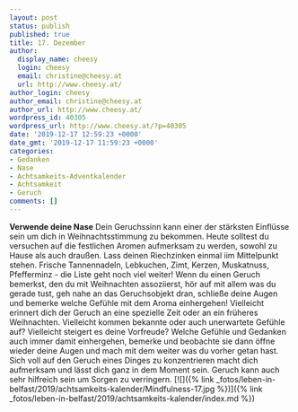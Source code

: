 ```yaml
---
layout: post
status: publish
published: true
title: 17. Dezember
author:
  display_name: cheesy
  login: cheesy
  email: christine@cheesy.at
  url: http://www.cheesy.at/
author_login: cheesy
author_email: christine@cheesy.at
author_url: http://www.cheesy.at/
wordpress_id: 40305
wordpress_url: http://www.cheesy.at/?p=40305
date: '2019-12-17 12:59:23 +0000'
date_gmt: '2019-12-17 11:59:23 +0000'
categories:
- Gedanken
- Nase
- Achtsamkeits-Adventkalender
- Achtsamkeit
- Geruch
comments: []
---
```

 **Verwende deine Nase**
Dein Geruchssinn kann einer der stärksten Einflüsse sein um dich in Weihnachtsstimmung zu bekommen. Heute solltest du versuchen auf die festlichen Aromen aufmerksam zu werden, sowohl zu Hause als auch draußen. Lass deinen Riechzinken einmal iim Mittelpunkt stehen.
Frische Tannennadeln, Lebkuchen, Zimt, Kerzen, Muskatnuss, Pfefferminz - die Liste geht noch viel weiter! Wenn du einen Geruch bemerkst, den du mit Weihnachten assoziierst, hör auf mit allem was du gerade tust, geh nahe an das Geruchsobjekt dran, schließe deine Augen und bemerke welche Gefühle mit dem Aroma einhergehen!
Vielleicht erinnert dich der Geruch an eine spezielle Zeit oder an ein früheres Weihnachten. Vielleicht kommen bekannte oder auch unerwartete Gefühle auf? Vielleicht steigert es deine Vorfreude? Welche Gefühle und Gedanken auch immer damit einhergehen, bemerke und beobachte sie dann öffne wieder deine Augen und mach mit dem weiter was du vorher getan hast.
Sich voll auf den Geruch eines Dinges zu konzentrieren macht dich aufmerksam und lässt dich ganz in dem Moment sein. Geruch kann auch sehr hilfreich sein um Sorgen zu verringern.
[![]({% link _fotos/leben-in-belfast/2019/achtsamkeits-kalender/Mindfulness-17.jpg %})]({% link _fotos/leben-in-belfast/2019/achtsamkeits-kalender/index.md %})
